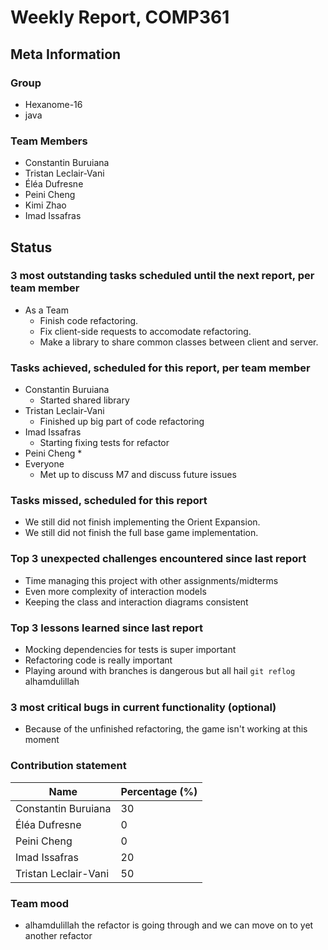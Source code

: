 # Weekly Report, COMP361

## Meta Information

### Group

* Hexanome-16
* java

### Team Members

* Constantin Buruiana
* Tristan Leclair-Vani
* Éléa Dufresne
* Peini Cheng
* Kimi Zhao
* Imad Issafras

## Status

### 3 most outstanding tasks scheduled until the next report, per team member

* As a Team
  * Finish code refactoring.
  * Fix client-side requests to accomodate refactoring.
  * Make a library to share common classes between client and server.

### Tasks achieved, scheduled for this report, per team member

* Constantin Buruiana
  * Started shared library
* Tristan Leclair-Vani
  * Finished up big part of code refactoring
* Imad Issafras
  * Starting fixing tests for refactor
* Peini Cheng
  * 
* Everyone
  * Met up to discuss M7 and discuss future issues

### Tasks missed, scheduled for this report

* We still did not finish implementing the Orient Expansion.
* We still did not finish the full base game implementation.

### Top 3 unexpected challenges encountered since last report

* Time managing this project with other assignments/midterms
* Even more complexity of interaction models
* Keeping the class and interaction diagrams consistent

### Top 3 lessons learned since last report

* Mocking dependencies for tests is super important
* Refactoring code is really important
* Playing around with branches is dangerous but all hail `git reflog` alhamdulillah

### 3 most critical bugs in current functionality (optional)

* Because of the unfinished refactoring, the game isn't working at this moment

### Contribution statement

| Name                 | Percentage (%) |
|----------------------|----------------|
| Constantin Buruiana  | 30             |
| Éléa Dufresne        | 0              |
| Peini Cheng          | 0              |
| Imad Issafras        | 20             |
| Tristan Leclair-Vani | 50             | 

### Team mood

* alhamdulillah the refactor is going through and we can move on to yet another refactor

